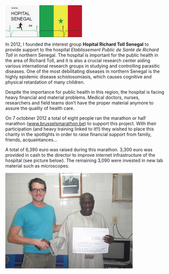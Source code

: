 
<img align="center" height="100" src="images/Senegal logo 2.png">

In 2012, I founded the interest group **Hopital Richard Toll Senegal** to provide support to the hospital *Etablissement Public de Santé de Richard Toll* in northern Senegal. The hospital is important for the public health in the area of Richard Toll, and it is also a crucial research center aiding various international research groups in studying and controlling parasitic diseases. One of the most debilitating diseases in northern Senegal is the highly epidemic disease schistosomiasis, which causes cognitive and physical retardation of many children. 

Despite the importance for public health in this region, the hospital is facing heavy financial and material problems. Medical doctors, nurses, researchers and field teams don’t have the proper material anymore to assure the quality of health care. 

On 7 octobner 2012 a total of eight people ran the marathon or half marathon (www.brusselsmarathon.be) to support this project. With their participation (and heavy training linked to it!!) they wished to place this charity in the spotlights in order to raise financial support from family, friends, acquaintances...

A total of 6,390 euro was raised during this marathon. 3,300 euro was provided in cash to the director to improve internet infrastructure of the hospital (see picture below). The remaining 3,090 were invested in new lab material such as microscopes.

<img align="center" height="300" src="images/DSC01594.JPG">
